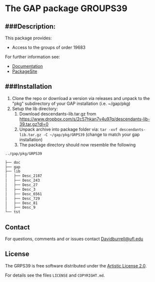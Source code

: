 # The GAP package GROUPS39

###Description:
--------------------

This package provides:

 - Access to the groups of order 19683

For further information see:
   - [Documentation](https://davidburrell.github.io/GRPS39/doc/chap0.html)
   - [PackageSite](https://davidburrell.github.io/GRPS39/)

###Installation
--------------------

1. Clone the repo or download a version via releases and unpack to the "pkg" subdirectory of your GAP installation (i.e. ~/gap/pkg)
2. Setup the lib directory:
	1. Download descendants-lib.tar.gz from <https://www.dropbox.com/s/2c57hkan7v4u97q/descendants-lib-39.tar.gz?dl=0>
	2. Unpack archive into package folder via:
	 `tar -xvf descendants-lib.tar.gz -C ~/gap/pkg/GRPS39` 
	 (change to match your gap installation)
	3. The package directory should now resemble the following
```bash
../gap/pkg/GRPS39

├── doc
├── gap
├── lib
│   ├── Desc_2187
│   ├── Desc_243
│   ├── Desc_27
│   ├── Desc_3
│   ├── Desc_6561
│   ├── Desc_729
│   ├── Desc_81
│   ├── Desc_9
└── tst
```
## Contact
For questions, comments and or issues contact <Davidburrell@ufl.edu>


## License
The GRPS39 is free software distributed under the [Artistic License 2.0](https://opensource.org/licenses/Artistic-2.0).

For details see the files `LICENSE` and `COPYRIGHT.md`.

